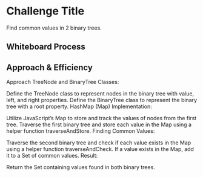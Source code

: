 # Challenge Title

Find common values in 2 binary trees.

## Whiteboard Process
<!-- Embedded whiteboard image -->

## Approach & Efficiency

Approach
TreeNode and BinaryTree Classes:

Define the TreeNode class to represent nodes in the binary tree with value, left, and right properties.
Define the BinaryTree class to represent the binary tree with a root property.
HashMap (Map) Implementation:

Utilize JavaScript’s Map to store and track the values of nodes from the first tree.
Traverse the first binary tree and store each value in the Map using a helper function traverseAndStore.
Finding Common Values:

Traverse the second binary tree and check if each value exists in the Map using a helper function traverseAndCheck.
If a value exists in the Map, add it to a Set of common values.
Result:

Return the Set containing values found in both binary trees.

